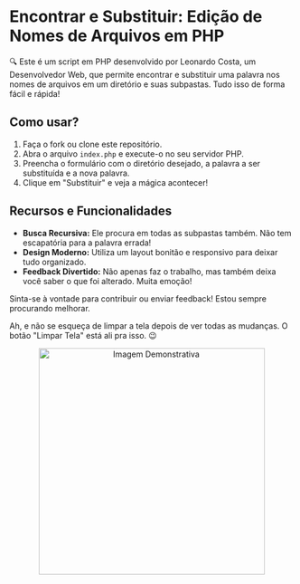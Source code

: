 # Encontrar e Substituir: Edição de Nomes de Arquivos em PHP

🔍 Este é um script em PHP desenvolvido por Leonardo Costa, um Desenvolvedor Web, que permite encontrar e substituir uma palavra nos nomes de arquivos em um diretório e suas subpastas. Tudo isso de forma fácil e rápida!

## Como usar?

1. Faça o fork ou clone este repositório.
2. Abra o arquivo `index.php` e execute-o no seu servidor PHP.
3. Preencha o formulário com o diretório desejado, a palavra a ser substituída e a nova palavra.
4. Clique em "Substituir" e veja a mágica acontecer!

## Recursos e Funcionalidades

- **Busca Recursiva:** Ele procura em todas as subpastas também. Não tem escapatória para a palavra errada!
- **Design Moderno:** Utiliza um layout bonitão e responsivo para deixar tudo organizado.
- **Feedback Divertido:** Não apenas faz o trabalho, mas também deixa você saber o que foi alterado. Muita emoção!

Sinta-se à vontade para contribuir ou enviar feedback! Estou sempre procurando melhorar.

Ah, e não se esqueça de limpar a tela depois de ver todas as mudanças. O botão "Limpar Tela" está ali pra isso. 😉

<div align="center">
  <img src="https://encrypted-tbn0.gstatic.com/images?q=tbn:ANd9GcRzF4gMd3G8JyWdAGcxTx_ZpKYvZsgmHmNeJA&usqp=CAU" alt="Imagem Demonstrativa" width="400px">
</div>
